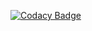 [![Codacy Badge](https://app.codacy.com/project/badge/Grade/bdf3f3265ded4405b6b534df15c13efe)](https://app.codacy.com/gh/Antis28/MyPetChat/dashboard?utm_source=gh&utm_medium=referral&utm_content=&utm_campaign=Badge_grade)
